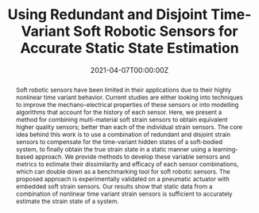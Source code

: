 ---
title: "Using Redundant and Disjoint Time-Variant Soft Robotic Sensors for Accurate Static State Estimation"
authors:
- Thomas George Thuruthel
- Josie Hughes
- Antonia Georgopoulou
- Frank Clemens
- Fumiya Iida

date: "2021-04-07T00:00:00Z"
doi: ""

# Schedule page publish date (NOT publication's date).
publishDate: "2021-01-01T00:00:00Z"

# Publication type.
# Legend: 0 = Uncategorized; 1 = Conference paper; 2 = Journal article;
# 3 = Preprint / Working Paper; 4 = Report; 5 = Book; 6 = Book section;
# 7 = Thesis; 8 = Patent
publication_types: ["2"]

# Publication name and optional abbreviated publication name.
publication: "Robotics and Automation Letters"
publication_short: ""

abstract: Soft robotic sensors have been limited in their applications due to their highly nonlinear time variant behavior. Current studies are either looking into techniques to improve the mechano-electrical properties of these sensors or into modelling algorithms that account for the history of each sensor. Here, we present a method for combining multi-material soft strain sensors to obtain equivalent higher quality sensors; better than each of the individual strain sensors. The core idea behind this work is to use a combination of redundant and disjoint strain sensors to compensate for the time-variant hidden states of a soft-bodied system, to finally obtain the true strain state in a static manner using a learning-based approach. We provide methods to develop these variable sensors and metrics to estimate their dissimilarity and efficacy of each sensor combinations, which can double down as a benchmarking tool for soft robotic sensors. The proposed approach is experimentally validated on a pneumatic actuator with embedded soft strain sensors. Our results show that static data from a combination of nonlinear time variant strain sensors is sufficient to accurately estimate the strain state of a system.

# Summary. An optional shortened abstract.
summary: 

tags:
- Source Themes
featured: false

links:
- name: Custom Link
  url: 
url_pdf: 
url_code: 
url_video: '#'

---